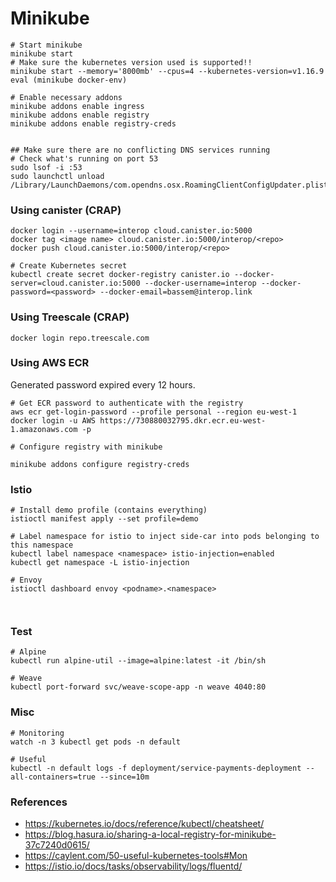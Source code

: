 # Minikube

```
# Start minikube
minikube start
# Make sure the kubernetes version used is supported!!
minikube start --memory='8000mb' --cpus=4 --kubernetes-version=v1.16.9
eval (minikube docker-env)

# Enable necessary addons
minikube addons enable ingress
minikube addons enable registry
minikube addons enable registry-creds


## Make sure there are no conflicting DNS services running
# Check what's running on port 53
sudo lsof -i :53
sudo launchctl unload /Library/LaunchDaemons/com.opendns.osx.RoamingClientConfigUpdater.plist
```

### Using canister (CRAP)
```
docker login --username=interop cloud.canister.io:5000
docker tag <image name> cloud.canister.io:5000/interop/<repo>
docker push cloud.canister.io:5000/interop/<repo>

# Create Kubernetes secret
kubectl create secret docker-registry canister.io --docker-server=cloud.canister.io:5000 --docker-username=interop --docker-password=<password> --docker-email=bassem@interop.link
```

### Using Treescale (CRAP)
```
docker login repo.treescale.com
```

### Using AWS ECR

Generated password expired every 12 hours.

```
# Get ECR password to authenticate with the registry
aws ecr get-login-password --profile personal --region eu-west-1
docker login -u AWS https://730880032795.dkr.ecr.eu-west-1.amazonaws.com -p 

# Configure registry with minikube

minikube addons configure registry-creds
```

### Istio
```
# Install demo profile (contains everything)
istioctl manifest apply --set profile=demo

# Label namespace for istio to inject side-car into pods belonging to this namespace
kubectl label namespace <namespace> istio-injection=enabled
kubectl get namespace -L istio-injection

# Envoy
istioctl dashboard envoy <podname>.<namespace>



```

<!-- ```
# Prometheus
kubectl -n istio-system port-forward (kubectl -n istio-system get pod -l app=prometheus -o jsonpath='{.items[0].metadata.name}') 9090:9090 &
istioctl dashboard prometheus
```

```
# Kibana
kubectl -n logging port-forward (kubectl -n logging get pod -l app=kibana -o jsonpath='{.items[0].metadata.name}') 5601:5601 &
http://localhost:5601
``` -->

<!-- ### Local registry
```
# Enable port fowarding
kubectl port-forward --namespace kube-system (kubectl get po -n kube-system | grep kube-registry-v0 | awk '{print $1;}') 5000:5000

# Make sure the following is in the /etc/hosts file
127.0.0.1	localhost registry.local
``` -->

### Test
```
# Alpine
kubectl run alpine-util --image=alpine:latest -it /bin/sh
```

```
# Weave
kubectl port-forward svc/weave-scope-app -n weave 4040:80
```

### Misc
```
# Monitoring
watch -n 3 kubectl get pods -n default

# Useful
kubectl -n default logs -f deployment/service-payments-deployment --all-containers=true --since=10m
```

### References
- https://kubernetes.io/docs/reference/kubectl/cheatsheet/
- https://blog.hasura.io/sharing-a-local-registry-for-minikube-37c7240d0615/
- https://caylent.com/50-useful-kubernetes-tools#Mon
- https://istio.io/docs/tasks/observability/logs/fluentd/